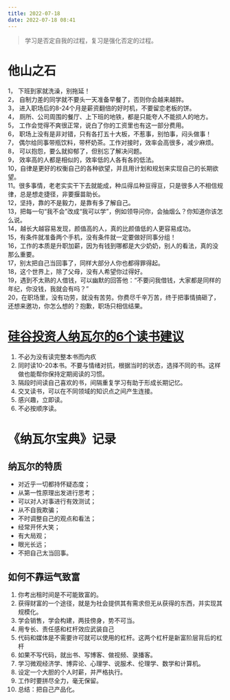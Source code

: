```yaml
---
title: 2022-07-18
date: 2022-07-18 08:41
---
```


> 学习是否定自我的过程，复习是强化否定的过程。

# 他山之石

1， 下班到家就洗澡，别拖延！  
2， 自制力差的同学就不要头一天准备早餐了，否则你会越来越胖。  
3， 进入职场后的8-24个月是薪资翻倍的好时机，不要留恋老板的饼。  
4， 厕所、公司周围的餐厅、上下班的地铁，都是只能夸人不能损人的地方。  
5， 工作会觉得不爽很正常，说白了你的工资里也有这一部分费用。  
6， 职场上没有是非对错，只有各打五十大板，不惹事，别怕事，闷头做事！  
7， 偶尔给同事带瓶饮料，带杯奶茶。工作对接时，效率会高很多，减少麻烦。  
8， 可以抱怨，要么就抑郁了，但别忘了解决问题。  
9， 效率高的人都是相似的，效率低的人各有各的低法。  
10，自律是更好的权衡自己的各种欲望，并且用计划和规划来实现自己的长期欲望。  
11。很多事情，老老实实干下去就能成，种瓜得瓜种豆得豆，只是很多人不相信规律，总是想走捷径，非要揠苗助长。  
12，坚持，靠的不是毅力，是靠有多了解自己。  
13，把每一句“我不会”改成“我可以学”，例如领导问你，会抽烟么？你知道你该怎么说。  
14，越长大越容易发现，颜值高的人，真的比颜值低的人更容易成功。  
15，有条件就准备两个手机，没有条件就一定要做好同事分组！  
16，工作的本质是升职加薪，因为有钱到哪都是大少奶奶，别人的看法，真的没那么重要。  
17，别太把自己当回事了，同样大部分人你也都得罪得起。  
18，这个世界上，除了父母，没有人希望你过得好。  
19，遇到不太熟的人借钱，可以幽默的回答他：“不要问我借钱，大家都是同样的年纪，你没钱，我就会有吗？”  
20，在职场里，没有功劳，就没有苦劳。你费尽千辛万苦，终于把事情搞砸了，还想来邀功，你怎么想的？抱歉，职场只相信结果。

# [硅谷投资人纳瓦尔的6个读书建议](https://www.dedao.cn/course/article?id=Lpy0edZAG5mnK0P1WKzD9BkoajY4xM&source=search)

1. 不必为没有读完整本书而内疚
2. 同时读10-20本书。不要与情绪对抗，根据当时的状态，选择不同的书。这样做也能帮你保持定期阅读的习惯。
3. 隔段时间读自己喜欢的书，间隔重复学习有助于形成长期记忆。
4. 交叉读书，可以在不同领域的知识点之间产生连接。
5. 感兴趣，立即读。
6. 不必按顺序读。

# 《纳瓦尔宝典》记录

## 纳瓦尔的特质

- 对近乎一切都持怀疑态度；
- 从第一性原理出发进行思考；
- 可以对人对事进行有效测试；
- 从不自我欺骗；
- 不时调整自己的观点和看法；
- 经常开怀大笑；
- 有大局观；
- 眼光长远；
- 不把自己太当回事。

## 如何不靠运气致富

1. 你考出租时间是不可能致富的。
2. 获得财富的一个途径，就是为社会提供其有需求但无从获得的东西，并实现其规模化。
3. 学会销售，学会构建，两技傍身，势不可当。
4. 用专长、责任感和杠杆效应武装自己
5. 代码和媒体是不需要许可就可以使用的杠杆。这两个杠杆是新富阶层背后的杠杆
6. 如果不写代码，就出书、写博客、做视频、录播客。
7. 学习微观经济学、博弈论、心理学、说服术、伦理学、数学和计算机。
8. 设定一个大胆的个人时薪，并严格执行。
9. 工作时要拼尽全力，毫无保留。
10. 总结：把自己产品化。
